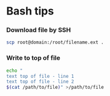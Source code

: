 # Bash tips

### Download file by SSH
```Bash
scp root@domain:/root/filename.ext .
```

### Write to top of file
```Bash
echo "
text top of file - line 1
text top of file - line 2
$(cat /path/to/file)" >/path/to/file
```
